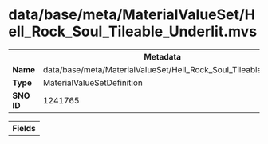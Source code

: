 <h1>data/base/meta/MaterialValueSet/Hell_Rock_Soul_Tileable_Underlit.mvs</h1><table><tr><th colspan="100%">Metadata</th></tr><tr><td><b>Name</b></td><td>data/base/meta/MaterialValueSet/Hell_Rock_Soul_Tileable_Underlit.mvs</td></tr><tr><td><b>Type</b></td><td>MaterialValueSetDefinition</td></tr><tr><td><b>SNO ID</b></td><td>1241765</td></tr></table>

<table><tr><th colspan="100%">Fields</th></tr></table>

